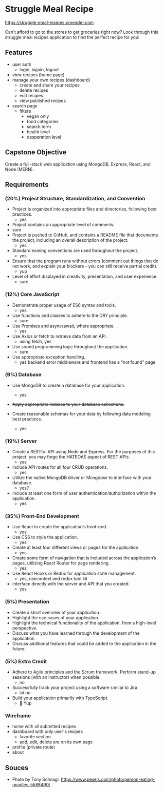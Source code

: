 # Struggle Meal Recipe

https://struggle-meal-recipes.onrender.com

Can't afford to go to the stores to get groceries right now? Look through this struggle meal recipes application to find the perfect recipe for you!

## Features

- user auth
  - login, signin, logout
- view recipes (home page)
- manage your own recipes (dashboard)
  - create and share your recipes
  - delete recipes
  - edit recipes
  - view published recipes
- search page
  - filters
    - vegan only
    - food categories
    - search term
    - health level
    - desperation level

## Capstone Objective

Create a full-stack web application using MongoDB, Express, React, and Node (MERN).

## Requirements

### (20%) Project Structure, Standardization, and Convention

- Project is organized into appropriate files and directories, following best practices.
  - yes
- Project contains an appropriate level of comments.
- sure
- Project is pushed to GitHub, and contains a README file that documents the project, including an overall description of the project.
  - yes
- Standard naming conventions are used throughout the project.
  - yes
- Ensure that the program runs without errors (comment out things that do not work, and explain your blockers - you can still receive partial credit).
  - yup
- Level of effort displayed in creativity, presentation, and user experience.
  - sure

### (12%) Core JavaScript

- Demonstrate proper usage of ES6 syntax and tools.
  - yes
- Use functions and classes to adhere to the DRY principle.
  - sure
- Use Promises and async/await, where appropriate.
  - yes
- Use Axios or fetch to retrieve data from an API.
  - using fetch, yes
- Use sound programming logic throughout the application.
  - sure
- Use appropriate exception handling.
  - yes backend error middleware and frontend has a "not found" page

### (9%) Database

- Use MongoDB to create a database for your application.
  - yes
- ~~Apply appropriate indexes to your database collections.~~

- Create reasonable schemas for your data by following data modeling best practices.
  - yes

### (19%) Server

- Create a RESTful API using Node and Express. For the purposes of this project, you may forgo the HATEOAS aspect of REST APIs.
  - yes
- Include API routes for all four CRUD operations.
  - yes
- Utilize the native MongoDB driver or Mongoose to interface with your database.
  - yes?
- Include at least one form of user authentication/authorization within the application.
  - yes

### (35%) Front-End Development

- Use React to create the application’s front-end.
  - yes
- Use CSS to style the application.
  - yes
- Create at least four different views or pages for the application.
  - yes
- Create some form of navigation that is included across the application’s pages, utilizing React Router for page rendering.
  - yes
- Use React Hooks or Redux for application state management.
  - yes, usecontext and redux tool kit
- Interface directly with the server and API that you created.
  - yes

### (5%) Presentation

- Create a short overview of your application.
- Highlight the use cases of your application.
- Highlight the technical functionality of the application, from a high-level perspective.
- Discuss what you have learned through the development of the application.
- Discuss additional features that could be added to the application in the future.

### (5%) Extra Credit

- Adhere to Agile principles and the Scrum framework. Perform stand-up sessions (with an instructor) when possible.
  - no
- Successfully track your project using a software similar to Jira.
  - lol no
- Build your application primarily with TypeScript.
  - 🤡 Yup

### Wireframe

- home with all submitted recipes
- dashboard with only user's recipes
  - favorite section
  - add, edit, delete are on its own page
- profile (private route)
- about

## Souces

- Photo by Tony Schnagl: https://www.pexels.com/photo/person-eating-noodles-5588490/
